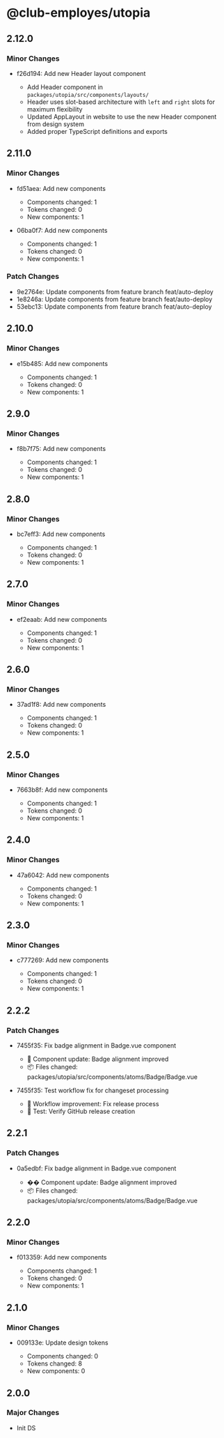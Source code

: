 # @club-employes/utopia

## 2.12.0

### Minor Changes

- f26d194: Add new Header layout component

  - Add Header component in `packages/utopia/src/components/layouts/`
  - Header uses slot-based architecture with `left` and `right` slots for maximum flexibility
  - Updated AppLayout in website to use the new Header component from design system
  - Added proper TypeScript definitions and exports

## 2.11.0

### Minor Changes

- fd51aea: Add new components

  - Components changed: 1
  - Tokens changed: 0
  - New components: 1

- 06ba0f7: Add new components

  - Components changed: 1
  - Tokens changed: 0
  - New components: 1

### Patch Changes

- 9e2764e: Update components from feature branch feat/auto-deploy
- 1e8246a: Update components from feature branch feat/auto-deploy
- 53ebc13: Update components from feature branch feat/auto-deploy

## 2.10.0

### Minor Changes

- e15b485: Add new components

  - Components changed: 1
  - Tokens changed: 0
  - New components: 1

## 2.9.0

### Minor Changes

- f8b7f75: Add new components

  - Components changed: 1
  - Tokens changed: 0
  - New components: 1

## 2.8.0

### Minor Changes

- bc7eff3: Add new components

  - Components changed: 1
  - Tokens changed: 0
  - New components: 1

## 2.7.0

### Minor Changes

- ef2eaab: Add new components

  - Components changed: 1
  - Tokens changed: 0
  - New components: 1

## 2.6.0

### Minor Changes

- 37ad1f8: Add new components

  - Components changed: 1
  - Tokens changed: 0
  - New components: 1

## 2.5.0

### Minor Changes

- 7663b8f: Add new components

  - Components changed: 1
  - Tokens changed: 0
  - New components: 1

## 2.4.0

### Minor Changes

- 47a6042: Add new components

  - Components changed: 1
  - Tokens changed: 0
  - New components: 1

## 2.3.0

### Minor Changes

- c777269: Add new components

  - Components changed: 1
  - Tokens changed: 0
  - New components: 1

## 2.2.2

### Patch Changes

- 7455f35: Fix badge alignment in Badge.vue component

  - 🔧 Component update: Badge alignment improved
  - 📦 Files changed: packages/utopia/src/components/atoms/Badge/Badge.vue

- 7455f35: Test workflow fix for changeset processing

  - 🔧 Workflow improvement: Fix release process
  - 🚀 Test: Verify GitHub release creation

## 2.2.1

### Patch Changes

- 0a5edbf: Fix badge alignment in Badge.vue component

  - �� Component update: Badge alignment improved
  - 📦 Files changed: packages/utopia/src/components/atoms/Badge/Badge.vue

## 2.2.0

### Minor Changes

- f013359: Add new components

  - Components changed: 1
  - Tokens changed: 0
  - New components: 1

## 2.1.0

### Minor Changes

- 009133e: Update design tokens

  - Components changed: 0
  - Tokens changed: 8
  - New components: 0

## 2.0.0

### Major Changes

- Init DS
